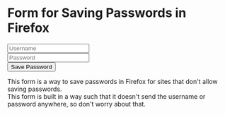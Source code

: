 <html>
  <head>
    <title>Form for Saving Passwords in Firefox</title>
    <meta charset="UTF-8">
  </head>
  <body>
    <h1>Form for Saving Passwords in Firefox</h1>
    <form method="get" action="#">
      <input type="text" placeholder="Username"><br>
      <input type="password" placeholder="Password"><br>
      <input type="Submit" value="Save Password">
    </form>
    <p>
      This form is a way to save passwords in Firefox for sites that don't allow saving passwords.<br>
      This form is built in a way such that it doesn't send the username or password anywhere, so don't worry about that.
    </p>
  </body>
</html>
